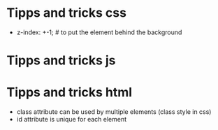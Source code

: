# Tipps and tricks css
- z-index: +-1;         # to put the element behind the background


# Tipps and tricks js


# Tipps and tricks html
- class attribute can be used by multiple elements (class style in css)
- id attribute is unique for each element

